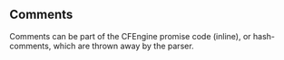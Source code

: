 ## Comments

Comments can be part of the CFEngine promise code (inline), or hash-comments, which are thrown away by the parser.
